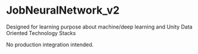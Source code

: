 # JobNeuralNetwork_v2

Designed for learning purpose about machine/deep learning and Unity Data Oriented Technology Stacks

No production integration intended.

